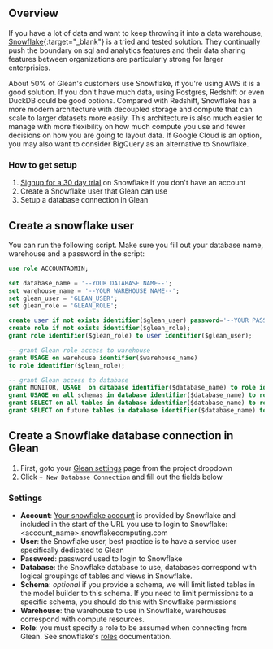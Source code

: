 ## Overview

If you have a lot of data and want to keep throwing it into a data warehouse, [Snowflake](https://www.snowflake.com){:target="_blank"} is a tried and tested solution.  They continually push the boundary on sql and analytics features and their data sharing features between organizations are particularly strong for larger enterprisies.

About 50% of Glean's customers use Snowflake, if you're using AWS it is a good solution.  If you don't have much data, using Postgres, Redshift or even DuckDB could be good options.  Compared with Redshift, Snowflake has a more modern architecture with decoupled storage and compute that can scale to larger datasets more easily.  This architecture is also much easier to manage with more flexibility on how much compute you use and fewer decisions on how you are going to layout data.  If Google Cloud is an option, you may also want to consider BigQuery as an alternative to Snowflake.

### How to get setup

1. [Signup for a 30 day trial](https://signup.snowflake.com/) on Snowflake if you don't have an account
2. Create a Snowflake user that Glean can use
3. Setup a database connection in Glean

## Create a snowflake user

You can run the following script. Make sure you fill out your database name, warehouse and a password in the script:

  ```sql
  use role ACCOUNTADMIN;

  set database_name = '--YOUR DATABASE NAME--';
  set warehouse_name = '--YOUR WAREHOUSE NAME--';
  set glean_user = 'GLEAN_USER';
  set glean_role = 'GLEAN_ROLE';

  create user if not exists identifier($glean_user) password='--YOUR PASSWORD--';
  create role if not exists identifier($glean_role);
  grant role identifier($glean_role) to user identifier($glean_user);

  -- grant Glean role access to warehouse
  grant USAGE on warehouse identifier($warehouse_name)
  to role identifier($glean_role);

  -- grant Glean access to database
  grant MONITOR, USAGE  on database identifier($database_name) to role identifier($glean_role);
  grant USAGE on all schemas in database identifier($database_name) to role identifier($glean_role);
  grant SELECT on all tables in database identifier($database_name) to role identifier($glean_role);
  grant SELECT on future tables in database identifier($database_name) to role identifier($glean_role);
  ```

## Create a Snowflake database connection in Glean

1. First, goto your [Glean settings](https://glean.io/app/p/settings#database_connections) page from the project dropdown
2. Click `+ New Database Connection` and fill out the fields below

### Settings

- **Account**: [Your snowflake account](https://docs.snowflake.com/en/user-guide/connecting.html#your-snowflake-account-name) is provided by Snowflake and included in the start of the URL you use to login to Snowflake: <account_name>.snowflakecomputing.com
- **User**: the Snowflake user, best practice is to have a service user specifically dedicated to Glean
- **Password**: password used to login to Snowflake
- **Database**: the Snowflake database to use, databases correspond with logical groupings of tables and views in Snowflake.
- **Schema**: _optional_ if you provide a schema, we will limit listed tables in the model builder to this schema.  If you need to limit permissions to a specific schema, you should do this with Snowflake permissions
- **Warehouse**: the warehouse to use in Snowflake, warehouses correspond with compute resources.
- **Role**: you must specify a role to be assumed when connecting from Glean. See snowflake's [roles](https://docs.snowflake.com/en/user-guide/security-access-control-overview.html#roles) documentation.
